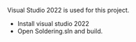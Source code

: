 Visual Studio 2022 is used for this project.
- Install visual studio 2022
- Open Soldering.sln and build.
  
